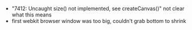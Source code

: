 * "7412: Uncaught size() not implemented, see createCanvas()" not clear what this means
* first webkit browser window was too big, couldn't grab bottom to shrink